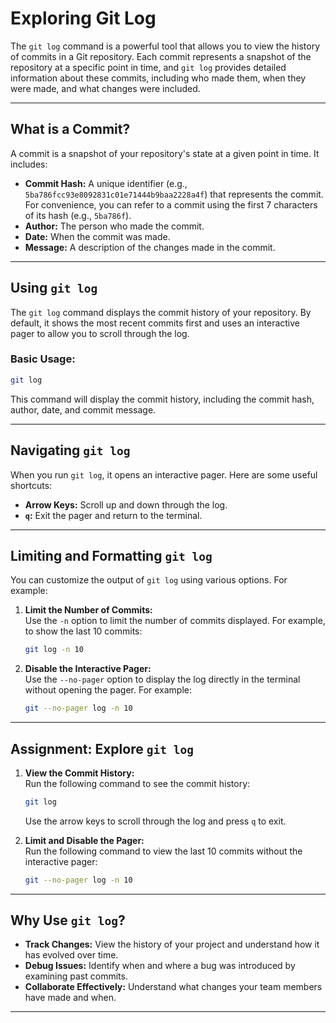 # Exploring Git Log

The `git log` command is a powerful tool that allows you to view the history of commits in a Git repository. Each commit represents a snapshot of the repository at a specific point in time, and `git log` provides detailed information about these commits, including who made them, when they were made, and what changes were included.

---

## What is a Commit?

A commit is a snapshot of your repository's state at a given point in time. It includes:

- **Commit Hash:** A unique identifier (e.g., `5ba786fcc93e8092831c01e71444b9baa2228a4f`) that represents the commit. For convenience, you can refer to a commit using the first 7 characters of its hash (e.g., `5ba786f`).
- **Author:** The person who made the commit.
- **Date:** When the commit was made.
- **Message:** A description of the changes made in the commit.

---

## Using `git log`

The `git log` command displays the commit history of your repository. By default, it shows the most recent commits first and uses an interactive pager to allow you to scroll through the log.

### Basic Usage:

```bash
git log
```

This command will display the commit history, including the commit hash, author, date, and commit message.

---

## Navigating `git log`

When you run `git log`, it opens an interactive pager. Here are some useful shortcuts:

- **Arrow Keys:** Scroll up and down through the log.
- **`q`:** Exit the pager and return to the terminal.

---

## Limiting and Formatting `git log`

You can customize the output of `git log` using various options. For example:

1. **Limit the Number of Commits:**  
   Use the `-n` option to limit the number of commits displayed. For example, to show the last 10 commits:

   ```bash
   git log -n 10
   ```

2. **Disable the Interactive Pager:**  
   Use the `--no-pager` option to display the log directly in the terminal without opening the pager. For example:
   ```bash
   git --no-pager log -n 10
   ```

---

## Assignment: Explore `git log`

1. **View the Commit History:**  
   Run the following command to see the commit history:

   ```bash
   git log
   ```

   Use the arrow keys to scroll through the log and press `q` to exit.

2. **Limit and Disable the Pager:**  
   Run the following command to view the last 10 commits without the interactive pager:
   ```bash
   git --no-pager log -n 10
   ```

---

## Why Use `git log`?

- **Track Changes:** View the history of your project and understand how it has evolved over time.
- **Debug Issues:** Identify when and where a bug was introduced by examining past commits.
- **Collaborate Effectively:** Understand what changes your team members have made and when.

---
